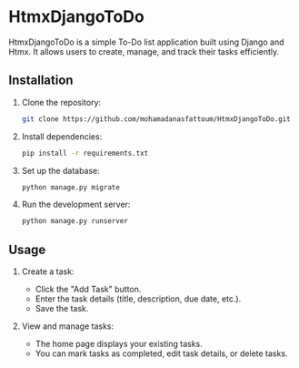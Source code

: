 # HtmxDjangoToDo

HtmxDjangoToDo is a simple To-Do list application built using Django and Htmx. It allows users to create, manage, and track their tasks efficiently.

## Installation

1. Clone the repository:
   ```bash
   git clone https://github.com/mohamadanasfattoum/HtmxDjangoToDo.git
   ```

2. Install dependencies:
   ```bash
   pip install -r requirements.txt
   ```

3. Set up the database:
   ```bash
   python manage.py migrate
   ```

4. Run the development server:
   ```bash
   python manage.py runserver
   ```

## Usage

1. Create a task:
   - Click the "Add Task" button.
   - Enter the task details (title, description, due date, etc.).
   - Save the task.

2. View and manage tasks:
   - The home page displays your existing tasks.
   - You can mark tasks as completed, edit task details, or delete tasks.

